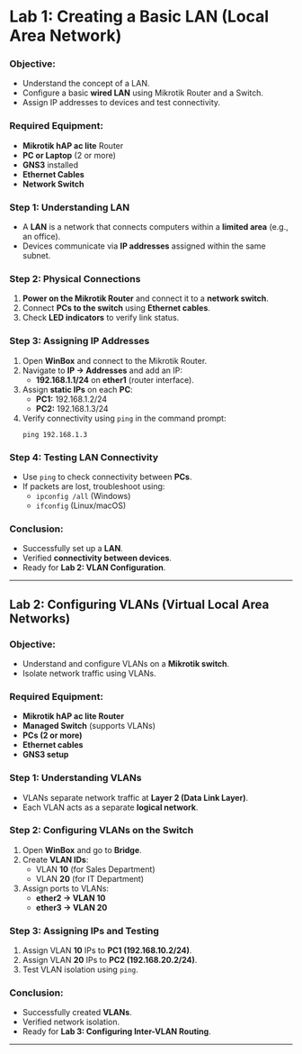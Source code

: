 # **Lab 1: Creating a Basic LAN (Local Area Network)**  
### **Objective:**  
- Understand the concept of a LAN.  
- Configure a basic **wired LAN** using Mikrotik Router and a Switch.  
- Assign IP addresses to devices and test connectivity.  

### **Required Equipment:**  
- **Mikrotik hAP ac lite** Router  
- **PC or Laptop** (2 or more)  
- **GNS3** installed  
- **Ethernet Cables**  
- **Network Switch**  

### **Step 1: Understanding LAN**  
- A **LAN** is a network that connects computers within a **limited area** (e.g., an office).  
- Devices communicate via **IP addresses** assigned within the same subnet.  

### **Step 2: Physical Connections**  
1. **Power on the Mikrotik Router** and connect it to a **network switch**.  
2. Connect **PCs to the switch** using **Ethernet cables**.  
3. Check **LED indicators** to verify link status.  

### **Step 3: Assigning IP Addresses**  
1. Open **WinBox** and connect to the Mikrotik Router.  
2. Navigate to **IP → Addresses** and add an IP:  
   - **192.168.1.1/24** on **ether1** (router interface).  
3. Assign **static IPs** on each **PC**:  
   - **PC1:** 192.168.1.2/24  
   - **PC2:** 192.168.1.3/24  
4. Verify connectivity using `ping` in the command prompt:  
   ```
   ping 192.168.1.3
   ```  

### **Step 4: Testing LAN Connectivity**  
- Use `ping` to check connectivity between **PCs**.  
- If packets are lost, troubleshoot using:  
  - `ipconfig /all` (Windows)  
  - `ifconfig` (Linux/macOS)  

### **Conclusion:**  
- Successfully set up a **LAN**.  
- Verified **connectivity between devices**.  
- Ready for **Lab 2: VLAN Configuration**.  

---

## **Lab 2: Configuring VLANs (Virtual Local Area Networks)**  
### **Objective:**  
- Understand and configure VLANs on a **Mikrotik switch**.  
- Isolate network traffic using VLANs.  

### **Required Equipment:**  
- **Mikrotik hAP ac lite Router**  
- **Managed Switch** (supports VLANs)  
- **PCs (2 or more)**  
- **Ethernet cables**  
- **GNS3 setup**  

### **Step 1: Understanding VLANs**  
- VLANs separate network traffic at **Layer 2 (Data Link Layer)**.  
- Each VLAN acts as a separate **logical network**.  

### **Step 2: Configuring VLANs on the Switch**  
1. Open **WinBox** and go to **Bridge**.  
2. Create **VLAN IDs**:  
   - VLAN **10** (for Sales Department)  
   - VLAN **20** (for IT Department)  
3. Assign ports to VLANs:  
   - **ether2 → VLAN 10**  
   - **ether3 → VLAN 20**  

### **Step 3: Assigning IPs and Testing**  
1. Assign VLAN **10** IPs to **PC1 (192.168.10.2/24)**.  
2. Assign VLAN **20** IPs to **PC2 (192.168.20.2/24)**.  
3. Test VLAN isolation using `ping`.  

### **Conclusion:**  
- Successfully created **VLANs**.  
- Verified network isolation.  
- Ready for **Lab 3: Configuring Inter-VLAN Routing**.  

---